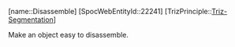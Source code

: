 ﻿---
type: TrizPrincipleSub
aliases:
- Disassemble
license: CC BY-SA 4.0
copyright: https://github.com/SpocWeb
IsDeleted: false
IsReadOnly: false
Confidential: public
tags: 
- Triz/Principle/Sub
---
[name::Disassemble]
[SpocWebEntityId::22241]
[TrizPrinciple::[Triz-Segmentation](tech/Triz/Principle/Triz-Segmentation.md)]

Make an object easy to disassemble.
